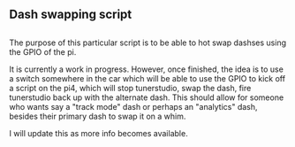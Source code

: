 ##
## Dash swapping script
##

The purpose of this particular script is to be able to hot swap dashses using the GPIO of the pi.

It is currently a work in progress.  However, once finished, the idea is to use a switch somewhere in the car
which will be able to use the GPIO to kick off a script on the pi4, which will stop tunerstudio, swap the dash,
fire tunerstudio back up with the alternate dash.  This should allow for someone who wants say a "track mode" dash
or perhaps an "analytics" dash, besides their primary dash to swap it on a whim.

I will update this as more info becomes available.